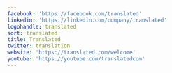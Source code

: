 ```yaml
---
facebook: 'https://facebook.com/translated'
linkedin: 'https://linkedin.com/company/translated'
logohandle: translated
sort: translated
title: Translated
twitter: translation
website: 'https://translated.com/welcome'
youtube: 'https://youtube.com/translatedcom'
---
```

